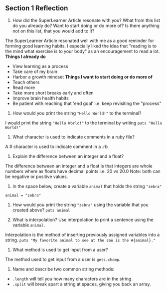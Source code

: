 ## Section 1 Reflection

1. How did the SuperLearner Article resonate with you? What from this list do you already do? Want to start doing or do more of? Is there anything not on this list, that you would add to it?

The SuperLearner Article resonated well with me as a good reminder for forming good learning habits. I especially
liked the idea that "reading is to the mind what exercise is to your body" as an encouragement to read a lot.
**Things I already do**
+ View learning as a process
+ Take care of my brain
+ Harbor a growth mindset
**Things I want to start doing or do more of**
+ Teach others
+ Read more
+ Take more short breaks early and often
+ Improve brain health habits
+ Be patient with reaching that 'end goal' i.e. keep revisiting the "process"

1. How would you print the string `"Hello World!"` to the terminal?

I would print the string `"Hello World!"` to the terminal by writing
`puts "Hello World!"`

1. What character is used to indicate comments in a ruby file?

A # character is used to indicate comment in a .rb

1. Explain the difference between an integer and a float?

The difference between an integer and a float is that integers are whole numbers where as floats
have decimal points i.e. 20 vs 20.0 Note: both can be negative or positive values.

1. In the space below, create a variable `animal` that holds the string `"zebra"`

`animal = "zebra"`

1. How would you print the string `"zebra"` using the variable that you created above?
`puts animal`

1. What is interpolation? Use interpolation to print a sentence using the variable `animal`.

Interpolation is the method of inserting previously assigned variables into a string.
`puts "My favorite animal to see at the zoo is the #{animal}."`

1. What method is used to get input from a user?

The method used to get input from a user is `gets.chomp`.

1. Name and describe two common string methods:
+ `.length` will tell you how many characters are in the string.
+ `.split` will break apart a string at spaces, giving you back an array.
